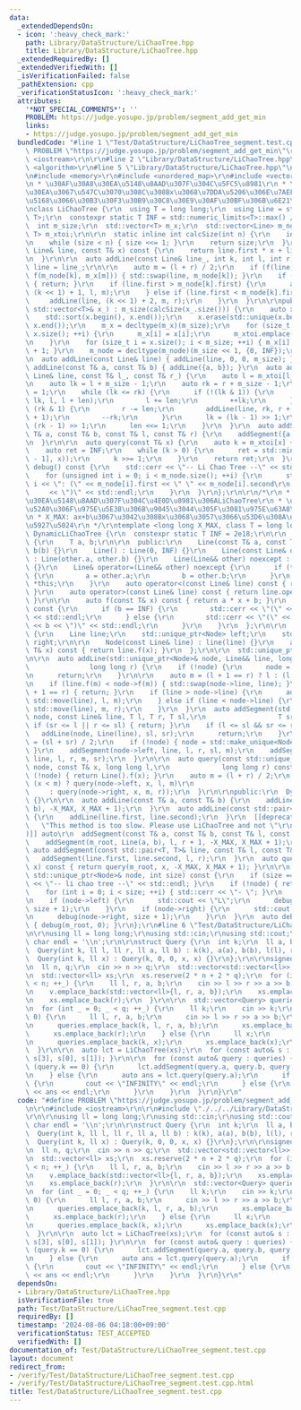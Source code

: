 ```yaml
---
data:
  _extendedDependsOn:
  - icon: ':heavy_check_mark:'
    path: Library/DataStructure/LiChaoTree.hpp
    title: Library/DataStructure/LiChaoTree.hpp
  _extendedRequiredBy: []
  _extendedVerifiedWith: []
  _isVerificationFailed: false
  _pathExtension: cpp
  _verificationStatusIcon: ':heavy_check_mark:'
  attributes:
    '*NOT_SPECIAL_COMMENTS*': ''
    PROBLEM: https://judge.yosupo.jp/problem/segment_add_get_min
    links:
    - https://judge.yosupo.jp/problem/segment_add_get_min
  bundledCode: "#line 1 \"Test/DataStructure/LiChaoTree_segment.test.cpp\"\n#define\
    \ PROBLEM \"https://judge.yosupo.jp/problem/segment_add_get_min\"\r\n\r\n#include\
    \ <iostream>\r\n\r\n#line 2 \"Library/DataStructure/LiChaoTree.hpp\"\n\r\n#include\
    \ <algorithm>\r\n#line 5 \"Library/DataStructure/LiChaoTree.hpp\"\n#include <limits>\r\
    \n#include <memory>\r\n#include <unordered_map>\r\n#include <vector>\r\n\r\n/*\r\
    \n * \u30AF\u30A8\u30EA\u5148\u8AAD\u307F\u304C\u5FC5\u8981\r\n * \u30AF\u30A8\
    \u30EA\u3067\u547C\u3070\u308C\u308Bx\u3068\u7DDA\u5206\u306E\u7AEF\u70B9\u3092\
    \u5168\u3066\u30B3\u30F3\u30B9\u30C8\u30E9\u30AF\u30BF\u306B\u6E21\u3059\r\n */\r\
    \nclass LiChaoTree {\r\n  using T = long long;\r\n  using Line = std::pair<T,\
    \ T>;\r\n  constexpr static T INF = std::numeric_limits<T>::max() / 2;\r\n\r\n\
    \  int m_size;\r\n  std::vector<T> m_x;\r\n  std::vector<Line> m_node;\r\n  std::unordered_map<T,\
    \ T> m_xtoi;\r\n\r\n  static inline int calcSize(int n) {\r\n    int size = 1;\r\
    \n    while (size < n) { size <<= 1; }\r\n    return size;\r\n  }\r\n  auto f(const\
    \ Line& line, const T& x) const {\r\n    return line.first * x + line.second;\r\
    \n  }\r\n\r\n  auto addLine(const Line& line_, int k, int l, int r) {\r\n    auto\
    \ line = line_;\r\n\r\n    auto m = (l + r) / 2;\r\n    if (f(line, m_x[m]) <\
    \ f(m_node[k], m_x[m])) { std::swap(line, m_node[k]); }\r\n    if (l + 1 == r)\
    \ { return; }\r\n    if (line.first > m_node[k].first) {\r\n      addLine(line,\
    \ (k << 1) + 1, l, m);\r\n    } else if (line.first < m_node[k].first) {\r\n \
    \     addLine(line, (k << 1) + 2, m, r);\r\n    }\r\n  }\r\n\r\npublic:\r\n  LiChaoTree(const\
    \ std::vector<T>& x_) : m_size(calcSize(x_.size())) {\r\n    auto x = x_;\r\n\
    \    std::sort(x.begin(), x.end());\r\n    x.erase(std::unique(x.begin(), x.end()),\
    \ x.end());\r\n    m_x = decltype(m_x)(m_size);\r\n    for (size_t i = 0; i <\
    \ x.size(); ++i) {\r\n      m_x[i] = x[i];\r\n      m_xtoi.emplace(x[i], i);\r\
    \n    }\r\n    for (size_t i = x.size(); i < m_size; ++i) { m_x[i] = m_x[i - 1]\
    \ + 1; }\r\n    m_node = decltype(m_node)(m_size << 1, {0, INF});\r\n  }\r\n\r\
    \n  auto addLine(const Line& line) { addLine(line, 0, 0, m_size); }\r\n  auto\
    \ addLine(const T& a, const T& b) { addLine({a, b}); }\r\n  auto addSegment(const\
    \ Line& line, const T& l_, const T& r_) {\r\n    auto l = m_xtoi[l_], r = m_xtoi[r_];\r\
    \n    auto lk = l + m_size - 1;\r\n    auto rk = r + m_size - 1;\r\n    auto len\
    \ = 1;\r\n    while (lk <= rk) {\r\n      if (!(lk & 1)) {\r\n        addLine(line,\
    \ lk, l, l + len);\r\n        l += len;\r\n        ++lk;\r\n      }\r\n      if\
    \ (rk & 1) {\r\n        r -= len;\r\n        addLine(line, rk, r + 1, r + len\
    \ + 1);\r\n        --rk;\r\n      }\r\n      lk = (lk - 1) >> 1;\r\n      rk =\
    \ (rk - 1) >> 1;\r\n      len <<= 1;\r\n    }\r\n  }\r\n  auto addSegment(const\
    \ T& a, const T& b, const T& l, const T& r) {\r\n    addSegment({a, b}, l, r);\r\
    \n  }\r\n\r\n  auto query(const T& x) {\r\n    auto k = m_xtoi[x] + m_size;\r\n\
    \    auto ret = INF;\r\n    while (k > 0) {\r\n      ret = std::min(ret, f(m_node[k\
    \ - 1], x));\r\n      k >>= 1;\r\n    }\r\n    return ret;\r\n  }\r\n\r\n  auto\
    \ debug() const {\r\n    std::cerr << \"-- Li Chao Tree --\" << std::endl;\r\n\
    \    for (unsigned int i = 0; i < m_node.size(); ++i) {\r\n      std::cerr <<\
    \ i << \": (\" << m_node[i].first << \" \" << m_node[i].second\r\n           \
    \     << \")\" << std::endl;\r\n    }\r\n  }\r\n};\r\n\r\n/*\r\n * \u30AF\u30A8\
    \u30EA\u5148\u8AAD\u307F\u304C\u4E0D\u8981\u306ALiChaoTree\r\n * \u7DDA\u5206\u8FFD\
    \u52A0\u306F\u975E\u5E38\u306B\u9045\u3044\u305F\u3081\u975E\u63A8\u5968\r\n *\r\
    \n * X_MAX: ax+b\u3067\u3042\u308Bx\u3068\u3057\u3066\u53D6\u308A\u3046\u308B\u6700\
    \u5927\u5024\r\n */\r\ntemplate <long long X_MAX, class T = long long>\r\nclass\
    \ DynamicLiChaoTree {\r\n  constexpr static T INF = 2e18;\r\n\r\n  class Line\
    \ {\r\n    T a, b;\r\n\r\n  public:\r\n    Line(const T& a, const T& b) : a(a),\
    \ b(b) {}\r\n    Line() : Line(0, INF) {}\r\n    Line(const Line& other) noexcept\
    \ : Line(other.a, other.b) {}\r\n    Line(Line&& other) noexcept : Line(other)\
    \ {}\r\n    Line& operator=(Line&& other) noexcept {\r\n      if (this != &other)\
    \ {\r\n        a = other.a;\r\n        b = other.b;\r\n      }\r\n      return\
    \ *this;\r\n    }\r\n    auto operator<(const Line& line) const { return a < line.a;\
    \ }\r\n    auto operator>(const Line& line) const { return line.operator<(*this);\
    \ }\r\n\r\n    auto f(const T& x) const { return a * x + b; }\r\n    auto debug()\
    \ const {\r\n      if (b == INF) {\r\n        std::cerr << \"(\" << a << \" inf)\"\
    \ << std::endl;\r\n      } else {\r\n        std::cerr << \"(\" << a << \" \"\
    \ << b << \")\" << std::endl;\r\n      }\r\n    }\r\n  };\r\n\r\n  struct Node\
    \ {\r\n    Line line;\r\n    std::unique_ptr<Node> left;\r\n    std::unique_ptr<Node>\
    \ right;\r\n\r\n    Node(const Line& line) : line(line) {}\r\n    auto f(const\
    \ T& x) const { return line.f(x); }\r\n  };\r\n\r\n  std::unique_ptr<Node> m_root;\r\
    \n\r\n  auto addLine(std::unique_ptr<Node>& node, Line&& line, long long l,\r\n\
    \               long long r) {\r\n    if (!node) {\r\n      node = std::make_unique<Node>(line);\r\
    \n      return;\r\n    }\r\n\r\n    auto m = (l + 1 == r) ? l : (l + r) / 2;\r\
    \n    if (line.f(m) < node->f(m)) { std::swap(node->line, line); }\r\n    if (l\
    \ + 1 == r) { return; }\r\n    if (line > node->line) {\r\n      addLine(node->left,\
    \ std::move(line), l, m);\r\n    } else if (line < node->line) {\r\n      addLine(node->right,\
    \ std::move(line), m, r);\r\n    }\r\n  }\r\n  auto addSegment(std::unique_ptr<Node>&\
    \ node, const Line& line, T l, T r, T sl,\r\n                  T sr) {\r\n   \
    \ if (sr <= l || r <= sl) { return; }\r\n    if (l <= sl && sr <= r) {\r\n   \
    \   addLine(node, Line(line), sl, sr);\r\n      return;\r\n    }\r\n    auto m\
    \ = (sl + sr) / 2;\r\n    if (!node) { node = std::make_unique<Node>(Line());\
    \ }\r\n    addSegment(node->left, line, l, r, sl, m);\r\n    addSegment(node->right,\
    \ line, l, r, m, sr);\r\n  }\r\n\r\n  auto query(const std::unique_ptr<Node>&\
    \ node, const T& x, long long l,\r\n             long long r) const {\r\n    if\
    \ (!node) { return Line().f(x); }\r\n    auto m = (l + r) / 2;\r\n    return std::min(node->f(x),\
    \ (x < m) ? query(node->left, x, l, m)\r\n                                   \
    \     : query(node->right, x, m, r));\r\n  }\r\n\r\npublic:\r\n  DynamicLiChaoTree()\
    \ {}\r\n\r\n  auto addLine(const T& a, const T& b) {\r\n    addLine(m_root, Line(a,\
    \ b), -X_MAX, X_MAX + 1);\r\n  }\r\n  auto addLine(const std::pair<T, T>& line)\
    \ {\r\n    addLine(line.first, line.second);\r\n  }\r\n  [[deprecated(\r\n   \
    \   \"This method is too slow. Please use LiChaoTree and not \"\r\n      \"DynamicLiChaoTree.\"\
    )]] auto\r\n  addSegment(const T& a, const T& b, const T& l, const T& r) {\r\n\
    \    addSegment(m_root, Line(a, b), l, r + 1, -X_MAX, X_MAX + 1);\r\n  }\r\n \
    \ auto addSegment(const std::pair<T, T>& line, const T& l, const T& r) {\r\n \
    \   addSegment(line.first, line.second, l, r);\r\n  }\r\n  auto query(const T&\
    \ x) const { return query(m_root, x, -X_MAX, X_MAX + 1); }\r\n\r\n  auto debug(const\
    \ std::unique_ptr<Node>& node, int size) const {\r\n    if (size == 0) { std::cerr\
    \ << \"-- li chao tree --\" << std::endl; }\r\n    if (!node) { return; }\r\n\
    \    for (int i = 0; i < size; ++i) { std::cerr << \"- \"; }\r\n    node->line.debug();\r\
    \n    if (node->left) {\r\n      std::cout << \"L\";\r\n      debug(node->left,\
    \ size + 1);\r\n    }\r\n    if (node->right) {\r\n      std::cout << \"R\";\r\
    \n      debug(node->right, size + 1);\r\n    }\r\n  }\r\n  auto debug() const\
    \ { debug(m_root, 0); }\r\n};\r\n#line 6 \"Test/DataStructure/LiChaoTree_segment.test.cpp\"\
    \n\r\nusing ll = long long;\r\nusing std::cin;\r\nusing std::cout;\r\nconstexpr\
    \ char endl = '\\n';\r\n\r\nstruct Query {\r\n  int k;\r\n  ll a, b, l, r;\r\n\
    \  Query(int k, ll l, ll r, ll a, ll b) : k(k), a(a), b(b), l(l), r(r) {}\r\n\
    \  Query(int k, ll x) : Query(k, 0, 0, x, x) {}\r\n};\r\n\r\nsigned main() {\r\
    \n  ll n, q;\r\n  cin >> n >> q;\r\n  std::vector<std::vector<ll>> v;\r\n  v.reserve(n);\r\
    \n  std::vector<ll> xs;\r\n  xs.reserve(2 * n + 2 * q);\r\n  for (int _ = 0; _\
    \ < n; ++_) {\r\n    ll l, r, a, b;\r\n    cin >> l >> r >> a >> b;\r\n    --r;\r\
    \n    v.emplace_back(std::vector<ll>{l, r, a, b});\r\n    xs.emplace_back(l);\r\
    \n    xs.emplace_back(r);\r\n  }\r\n\r\n  std::vector<Query> queries;\r\n  queries.reserve(q);\r\
    \n  for (int _ = 0; _ < q; ++_) {\r\n    ll k;\r\n    cin >> k;\r\n    if (k ==\
    \ 0) {\r\n      ll l, r, a, b;\r\n      cin >> l >> r >> a >> b;\r\n      --r;\r\
    \n      queries.emplace_back(k, l, r, a, b);\r\n      xs.emplace_back(l);\r\n\
    \      xs.emplace_back(r);\r\n    } else {\r\n      ll x;\r\n      cin >> x;\r\
    \n      queries.emplace_back(k, x);\r\n      xs.emplace_back(x);\r\n    }\r\n\
    \  }\r\n\r\n  auto lct = LiChaoTree(xs);\r\n  for (const auto& s : v) { lct.addSegment(s[2],\
    \ s[3], s[0], s[1]); }\r\n\r\n  for (const auto& query : queries) {\r\n    if\
    \ (query.k == 0) {\r\n      lct.addSegment(query.a, query.b, query.l, query.r);\r\
    \n    } else {\r\n      auto ans = lct.query(query.a);\r\n      if (ans >= 2e18)\
    \ {\r\n        cout << \"INFINITY\" << endl;\r\n      } else {\r\n        cout\
    \ << ans << endl;\r\n      }\r\n    }\r\n  }\r\n}\r\n"
  code: "#define PROBLEM \"https://judge.yosupo.jp/problem/segment_add_get_min\"\r\
    \n\r\n#include <iostream>\r\n\r\n#include \"./../../Library/DataStructure/LiChaoTree.hpp\"\
    \r\n\r\nusing ll = long long;\r\nusing std::cin;\r\nusing std::cout;\r\nconstexpr\
    \ char endl = '\\n';\r\n\r\nstruct Query {\r\n  int k;\r\n  ll a, b, l, r;\r\n\
    \  Query(int k, ll l, ll r, ll a, ll b) : k(k), a(a), b(b), l(l), r(r) {}\r\n\
    \  Query(int k, ll x) : Query(k, 0, 0, x, x) {}\r\n};\r\n\r\nsigned main() {\r\
    \n  ll n, q;\r\n  cin >> n >> q;\r\n  std::vector<std::vector<ll>> v;\r\n  v.reserve(n);\r\
    \n  std::vector<ll> xs;\r\n  xs.reserve(2 * n + 2 * q);\r\n  for (int _ = 0; _\
    \ < n; ++_) {\r\n    ll l, r, a, b;\r\n    cin >> l >> r >> a >> b;\r\n    --r;\r\
    \n    v.emplace_back(std::vector<ll>{l, r, a, b});\r\n    xs.emplace_back(l);\r\
    \n    xs.emplace_back(r);\r\n  }\r\n\r\n  std::vector<Query> queries;\r\n  queries.reserve(q);\r\
    \n  for (int _ = 0; _ < q; ++_) {\r\n    ll k;\r\n    cin >> k;\r\n    if (k ==\
    \ 0) {\r\n      ll l, r, a, b;\r\n      cin >> l >> r >> a >> b;\r\n      --r;\r\
    \n      queries.emplace_back(k, l, r, a, b);\r\n      xs.emplace_back(l);\r\n\
    \      xs.emplace_back(r);\r\n    } else {\r\n      ll x;\r\n      cin >> x;\r\
    \n      queries.emplace_back(k, x);\r\n      xs.emplace_back(x);\r\n    }\r\n\
    \  }\r\n\r\n  auto lct = LiChaoTree(xs);\r\n  for (const auto& s : v) { lct.addSegment(s[2],\
    \ s[3], s[0], s[1]); }\r\n\r\n  for (const auto& query : queries) {\r\n    if\
    \ (query.k == 0) {\r\n      lct.addSegment(query.a, query.b, query.l, query.r);\r\
    \n    } else {\r\n      auto ans = lct.query(query.a);\r\n      if (ans >= 2e18)\
    \ {\r\n        cout << \"INFINITY\" << endl;\r\n      } else {\r\n        cout\
    \ << ans << endl;\r\n      }\r\n    }\r\n  }\r\n}\r\n"
  dependsOn:
  - Library/DataStructure/LiChaoTree.hpp
  isVerificationFile: true
  path: Test/DataStructure/LiChaoTree_segment.test.cpp
  requiredBy: []
  timestamp: '2024-08-06 04:18:00+09:00'
  verificationStatus: TEST_ACCEPTED
  verifiedWith: []
documentation_of: Test/DataStructure/LiChaoTree_segment.test.cpp
layout: document
redirect_from:
- /verify/Test/DataStructure/LiChaoTree_segment.test.cpp
- /verify/Test/DataStructure/LiChaoTree_segment.test.cpp.html
title: Test/DataStructure/LiChaoTree_segment.test.cpp
---
```

